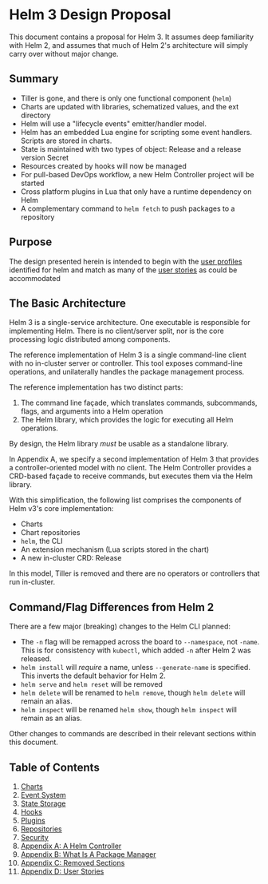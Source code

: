 # Helm 3 Design Proposal

This document contains a proposal for Helm 3. It assumes deep familiarity with
Helm 2, and assumes that much of Helm 2's architecture will simply carry over
without major change.

## Summary

- Tiller is gone, and there is only one functional component (`helm`)
- Charts are updated with libraries, schematized values, and the ext directory
- Helm will use a "lifecycle events" emitter/handler model.
- Helm has an embedded Lua engine for scripting some event handlers. Scripts are stored in charts.
- State is maintained with two types of object: Release and a release version Secret
- Resources created by hooks will now be managed
- For pull-based DevOps workflow, a new Helm Controller project will be started
- Cross platform plugins in Lua that only have a runtime dependency on Helm
- A complementary command to `helm fetch` to push packages to a repository

## Purpose

The design presented herein is intended to begin with the [user profiles](../user-profiles.md)
identified for helm and match as many of the [user stories](./011-user_stories.md)
as could be accommodated

## The Basic Architecture

Helm 3 is a single-service architecture. One executable is responsible for
implementing Helm. There is no client/server split, nor is the core processing
logic distributed among components.

The reference implementation of Helm 3 is a single command-line client with no
in-cluster server or controller. This tool exposes command-line operations, and
unilaterally handles the package management process.

The reference implementation has two distinct parts:

1. The command line façade, which translates commands, subcommands, flags, and
   arguments into a Helm operation
2. The Helm library, which provides the logic for executing all Helm
   operations.

By design, the Helm library _must_ be usable as a standalone library.

In Appendix A, we specify a second implementation of Helm 3 that provides a
controller-oriented model with no client. The Helm Controller provides a
CRD-based façade to receive commands, but executes them via the Helm library.

With this simplification, the following list comprises the components of Helm
v3's core implementation:

* Charts
* Chart repositories
* `helm`, the CLI
* An extension mechanism (Lua scripts stored in the chart)
* A new in-cluster CRD: Release

In this model, Tiller is removed and there are no operators or controllers that
run in-cluster.

## Command/Flag Differences from Helm 2

There are a few major (breaking) changes to the Helm CLI planned:

- The `-n` flag will be remapped across the board to `--namespace`, not `-name`.
  This is for consistency with `kubectl`, which added `-n` after Helm 2 was released.
- `helm install` will _require_ a name, unless `--generate-name` is specified. This
  inverts the default behavior for Helm 2.
- `helm serve` and `helm reset` will be removed
- `helm delete` will be renamed to `helm remove`, though `helm delete` will remain an alias.
- `helm inspect` will be renamed `helm show`, though `helm inspect` will remain as an alias.

Other changes to commands are described in their relevant sections within this document.

## Table of Contents

1.  [Charts](./001-charts.md)
2.  [Event System](./002-events.md)
3.  [State Storage](./003-state.md)
4.  [Hooks](./004-hooks.md)
5.  [Plugins](./005-plugins.md)
6.  [Repositories](./006-repositories.md)
7.  [Security](./007-security.md)
8.  [Appendix A: A Helm Controller](./008-controller.md)
9.  [Appendix B: What Is A Package Manager](./009-package_manager.md)
10. [Appendix C: Removed Sections](010-removed.md)
11. [Appendix D: User Stories](011-user_stories.md)
